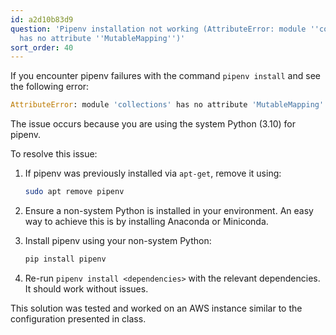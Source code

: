 ```yaml
---
id: a2d10b83d9
question: 'Pipenv installation not working (AttributeError: module ''collections''
  has no attribute ''MutableMapping'')'
sort_order: 40
---
```


If you encounter pipenv failures with the command `pipenv install` and see the following error:

```python
AttributeError: module 'collections' has no attribute 'MutableMapping'
```

The issue occurs because you are using the system Python (3.10) for pipenv.

To resolve this issue:

1. If pipenv was previously installed via `apt-get`, remove it using:
   ```bash
   sudo apt remove pipenv
   ```

2. Ensure a non-system Python is installed in your environment. An easy way to achieve this is by installing Anaconda or Miniconda.

3. Install pipenv using your non-system Python:
   ```bash
   pip install pipenv
   ```

4. Re-run `pipenv install <dependencies>` with the relevant dependencies. It should work without issues.

This solution was tested and worked on an AWS instance similar to the configuration presented in class.
